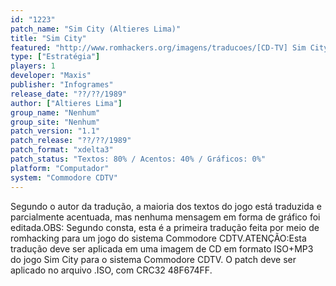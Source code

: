 ```yaml
---
id: "1223"
patch_name: "Sim City (Altieres Lima)"
title: "Sim City"
featured: "http://www.romhackers.org/imagens/traducoes/[CD-TV] Sim City - Altieres Lima - 1.png"
type: ["Estratégia"]
players: 1
developer: "Maxis"
publisher: "Infogrames"
release_date: "??/??/1989"
author: ["Altieres Lima"]
group_name: "Nenhum"
group_site: "Nenhum"
patch_version: "1.1"
patch_release: "??/??/1989"
patch_format: "xdelta3"
patch_status: "Textos: 80% / Acentos: 40% / Gráficos: 0%"
platform: "Computador"
system: "Commodore CDTV"
---
```


Segundo o autor da tradução, a maioria dos textos do jogo está traduzida e parcialmente acentuada, mas nenhuma mensagem em forma de gráfico foi editada.OBS: Segundo consta, esta é a primeira tradução feita por meio de romhacking para um jogo do sistema Commodore CDTV.ATENÇÃO:Esta tradução deve ser aplicada em uma imagem de CD em formato ISO+MP3 do jogo Sim City para o sistema Commodore CDTV. O patch deve ser aplicado no arquivo .ISO, com CRC32 48F674FF.
